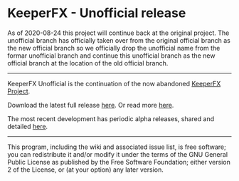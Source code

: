 # KeeperFX - Unofficial release

As of 2020-08-24 this project will continue back at the original project. The unofficial branch has officially taken over from the original official branch as the new official branch so we officially drop the unofficial name from the formar unofficial branch and continue this unofficial branch as the new official branch at the location of the old official branch.

---

KeeperFX Unofficial is the continuation of the now abandoned [KeeperFX Project](https://github.com/dkfans/keeperfx/wiki).

Download the latest full release [here](https://keeperklan.com/downloads.php?do=file&id=137). Or read more [here](https://keeperklan.com/threads/7104-KeeperFX-Unofficial-0-4-7).

The most recent development has periodic alpha releases, shared and detailed [here](https://keeperklan.com/threads/6928-KeeperFX-Unofficial-continued-development-alpha-builds).

---

This program, including the wiki and associated issue list, is free software; you can redistribute it and/or modify it under the terms of the GNU General Public License as published by the Free Software Foundation; either version 2 of the License, or (at your option) any later version.
